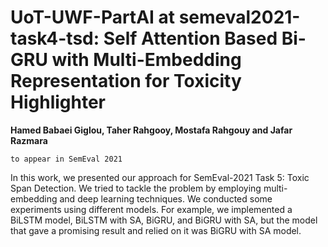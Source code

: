 # UoT-UWF-PartAI at semeval2021-task4-tsd: Self Attention Based Bi-GRU with Multi-Embedding Representation for Toxicity Highlighter
**Hamed Babaei Giglou, Taher Rahgooy, Mostafa Rahgouy and Jafar Razmara**

`to appear in SemEval 2021`

In this work, we presented our approach for SemEval-2021 Task 5: Toxic Span Detection. We tried to tackle the problem by employing multi-embedding and deep learning techniques. We conducted some experiments using different models. For example, we implemented a BiLSTM model, BiLSTM with SA, BiGRU, and BiGRU with SA, but the model that gave a promising result and relied on it was BiGRU with SA model. 


